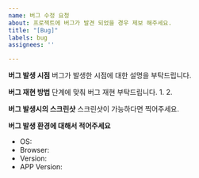 ```yaml
---
name: 버그 수정 요청
about: 프로젝트에 버그가 발견 되었을 경우 제보 해주세요.
title: "[Bug]"
labels: bug
assignees: ''

---
```


**버그 발생 시점**
버그가 발생한 시점에 대한 설명을 부탁드립니다.

**버그 재현 방법**
단계에 맞춰 버그 재현 부탁드립니다.
1. 
2. 

**버그 발생시의 스크린샷**
스크린샷이 가능하다면 찍어주세요.

**버그 발생 환경에 대해서 적어주세요**
 - OS: 
 - Browser:
 - Version:
 - APP Version:
